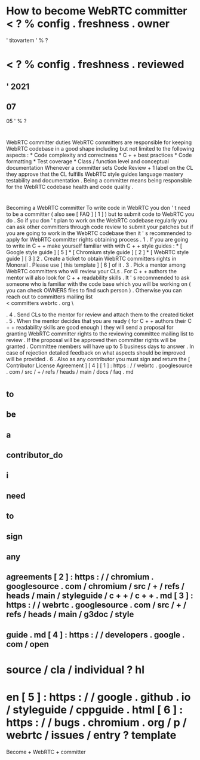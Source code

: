 #
How
to
become
WebRTC
committer
<
?
%
config
.
freshness
.
owner
=
'
titovartem
'
%
?
>
<
?
%
config
.
freshness
.
reviewed
=
'
2021
-
07
-
05
'
%
?
>
#
#
WebRTC
committer
duties
WebRTC
committers
are
responsible
for
keeping
WebRTC
codebase
in
a
good
shape
including
but
not
limited
to
the
following
aspects
:
*
Code
complexity
and
correctness
*
C
+
+
best
practices
*
Code
formatting
*
Test
coverage
*
Class
/
function
level
and
conceptual
documentation
Whenever
a
committer
sets
Code
Review
+
1
label
on
the
CL
they
approve
that
the
CL
fulfills
WebRTC
style
guides
language
mastery
testability
and
documentation
.
Being
a
committer
means
being
responsible
for
the
WebRTC
codebase
health
and
code
quality
.
#
#
Becoming
a
WebRTC
committer
To
write
code
in
WebRTC
you
don
'
t
need
to
be
a
committer
(
also
see
[
FAQ
]
[
1
]
)
but
to
submit
code
to
WebRTC
you
do
.
So
if
you
don
'
t
plan
to
work
on
the
WebRTC
codebase
regularly
you
can
ask
other
committers
through
code
review
to
submit
your
patches
but
if
you
are
going
to
work
in
the
WebRTC
codebase
then
it
'
s
recommended
to
apply
for
WebRTC
committer
rights
obtaining
process
.
1
.
If
you
are
going
to
write
in
C
+
+
make
yourself
familiar
with
with
C
+
+
style
guides
:
*
[
Google
style
guide
]
[
5
]
*
[
Chromium
style
guide
]
[
2
]
*
[
WebRTC
style
guide
]
[
3
]
2
.
Create
a
ticket
to
obtain
WebRTC
committers
rights
in
Monorail
.
Please
use
[
this
template
]
[
6
]
of
it
.
3
.
Pick
a
mentor
among
WebRTC
committers
who
will
review
your
CLs
.
For
C
+
+
authors
the
mentor
will
also
look
for
C
+
+
readability
skills
.
It
'
s
recommended
to
ask
someone
who
is
familiar
with
the
code
base
which
you
will
be
working
on
(
you
can
check
OWNERS
files
to
find
such
person
)
.
Otherwise
you
can
reach
out
to
committers
mailing
list
\
<
committers
webrtc
.
org
\
>
.
4
.
Send
CLs
to
the
mentor
for
review
and
attach
them
to
the
created
ticket
.
5
.
When
the
mentor
decides
that
you
are
ready
(
for
C
+
+
authors
their
C
+
+
readability
skills
are
good
enough
)
they
will
send
a
proposal
for
granting
WebRTC
committer
rights
to
the
reviewing
committee
mailing
list
to
review
.
If
the
proposal
will
be
approved
then
committer
rights
will
be
granted
.
Committee
members
will
have
up
to
5
business
days
to
answer
.
In
case
of
rejection
detailed
feedback
on
what
aspects
should
be
improved
will
be
provided
.
6
.
Also
as
any
contributor
you
must
sign
and
return
the
[
Contributor
License
Agreement
]
[
4
]
[
1
]
:
https
:
/
/
webrtc
.
googlesource
.
com
/
src
/
+
/
refs
/
heads
/
main
/
docs
/
faq
.
md
#
to
-
be
-
a
-
contributor_do
-
i
-
need
-
to
-
sign
-
any
-
agreements
[
2
]
:
https
:
/
/
chromium
.
googlesource
.
com
/
chromium
/
src
/
+
/
refs
/
heads
/
main
/
styleguide
/
c
+
+
/
c
+
+
.
md
[
3
]
:
https
:
/
/
webrtc
.
googlesource
.
com
/
src
/
+
/
refs
/
heads
/
main
/
g3doc
/
style
-
guide
.
md
[
4
]
:
https
:
/
/
developers
.
google
.
com
/
open
-
source
/
cla
/
individual
?
hl
=
en
[
5
]
:
https
:
/
/
google
.
github
.
io
/
styleguide
/
cppguide
.
html
[
6
]
:
https
:
/
/
bugs
.
chromium
.
org
/
p
/
webrtc
/
issues
/
entry
?
template
=
Become
+
WebRTC
+
committer
